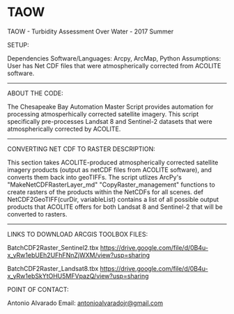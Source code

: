 # TAOW
TAOW - Turbidity Assessment Over Water - 2017 Summer

SETUP:

Dependencies
Software/Languages: Arcpy, ArcMap, Python
Assumptions: User has Net CDF files that were atmospherically corrected from ACOLITE software. 

__________________________________________________________________________________________________________________________________________________________________________________________________________________________________________________________________________________________________________________________

ABOUT THE CODE:

The Chesapeake Bay Automation Master Script provides automation for processing atmosperhically corrected satellite imagery.
This script specifically pre-processes Landsat 8 and Sentinel-2 datasets that were atmospherically corrected by ACOLITE. 

__________________________________________________________________________________________________________________________________________________________________________________________________________________________________________________________________________________________________________________________

CONVERTING NET CDF TO RASTER DESCRIPTION:

This section takes ACOLITE-produced atmospherically corrected satellite imagery products (output as netCDF files from ACOLITE software), and converts them back into geoTIFFs. 
The script utlizes ArcPy's "MakeNetCDFRasterLayer_md" "CopyRaster_management" functions to create rasters of the products within the NetCDFs for all scenes. 
def NetCDF2GeoTIFF(curDir, variableList) contains a list of all possible output products that ACOLITE offers for both Landsat 8 and Sentinel-2 that will be converted to rasters. 
__________________________________________________________________________________________________________________________________________________________________________________________________________________________________________________________________________________________________________________________

LINKS TO DOWNLOAD ARCGIS TOOLBOX FILES:

BatchCDF2Raster_Sentinel2.tbx
https://drive.google.com/file/d/0B4u-x_yRw1ebUEh2UFhFNnZjWXM/view?usp=sharing

BatchCDF2Raster_Landsat8.tbx
https://drive.google.com/file/d/0B4u-x_yRw1ebSkYtOHU5MFVpazQ/view?usp=sharing

POINT OF CONTACT:

Antonio Alvarado 
Email: antonioalvaradojr@gmail.com


